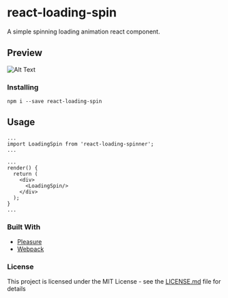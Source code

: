 # react-loading-spin
A simple spinning loading animation react component.


## Preview
![Alt Text](https://imgur.com/UaME3w9.gif)

### Installing
```
npm i --save react-loading-spin
```

## Usage
```
...
import LoadingSpin from 'react-loading-spinner';
...

...
render() {
  return (
    <div>
      <LoadingSpin/>
    </div>
  );
}
...
```

### Built With
* [Pleasure](https://en.wikipedia.org/wiki/Pleasure)
* [Webpack](https://webpack.js.org/)

### License
This project is licensed under the MIT License - see the [LICENSE.md](LICENSE.md) file for details
